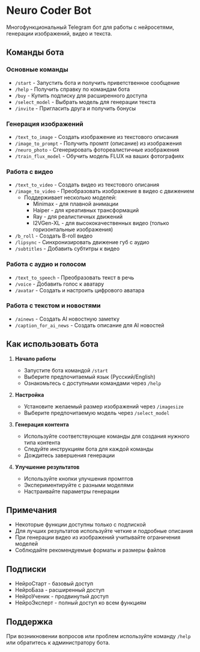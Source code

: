 # Neuro Coder Bot

Многофункциональный Telegram бот для работы с нейросетями, генерации изображений, видео и текста.

## Команды бота

### Основные команды
- `/start` - Запустить бота и получить приветственное сообщение
- `/help` - Получить справку по командам бота
- `/buy` - Купить подписку для расширенного доступа
- `/select_model` - Выбрать модель для генерации текста
- `/invite` - Пригласить друга и получить бонусы


### Генерация изображений
- `/text_to_image` - Создать изображение из текстового описания
- `/image_to_prompt` - Получить промпт (описание) из изображения
- `/neuro_photo` - Сгенерировать фотореалистичные изображения
- `/train_flux_model` - Обучить модель FLUX на ваших фотографиях

### Работа с видео
- `/text_to_video` - Создать видео из текстового описания
- `/image_to_video` - Преобразовать изображение в видео с движением
  - Поддерживает несколько моделей:
    - Minimax - для плавной анимации
    - Haiper - для креативных трансформаций
    - Ray - для реалистичных движений
    - I2VGen-XL - для высококачественных видео (только горизонтальные изображения)
- `/b_roll` - Создать B-roll видео
- `/lipsync` - Синхронизировать движение губ с аудио
- `/subtitles` - Добавить субтитры к видео

### Работа с аудио и голосом
- `/text_to_speech` - Преобразовать текст в речь
- `/voice` - Добавить голос к аватару
- `/avatar` - Создать и настроить цифрового аватара

### Работа с текстом и новостями
- `/ainews` - Создать AI новостную заметку
- `/caption_for_ai_news` - Создать описание для AI новостей

## Как использовать бота

1. **Начало работы**
   - Запустите бота командой `/start`
   - Выберите предпочитаемый язык (Русский/English)
   - Ознакомьтесь с доступными командами через `/help`

2. **Настройка**
   - Установите желаемый размер изображений через `/imagesize`
   - Выберите предпочитаемую модель через `/select_model`

3. **Генерация контента**
   - Используйте соответствующие команды для создания нужного типа контента
   - Следуйте инструкциям бота для каждой команды
   - Дождитесь завершения генерации

4. **Улучшение результатов**
   - Используйте кнопки улучшения промптов
   - Экспериментируйте с разными моделями
   - Настраивайте параметры генерации

## Примечания

- Некоторые функции доступны только с подпиской
- Для лучших результатов используйте четкие и подробные описания
- При генерации видео из изображений учитывайте ограничения моделей
- Соблюдайте рекомендуемые форматы и размеры файлов

## Подписки

- НейроСтарт - базовый доступ
- НейроБаза - расширенный доступ
- НейроУченик - продвинутый доступ
- НейроЭксперт - полный доступ ко всем функциям

## Поддержка

При возникновении вопросов или проблем используйте команду `/help` или обратитесь к администратору бота.
